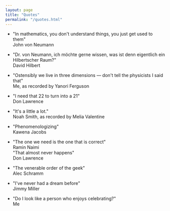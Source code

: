 ```yaml
---
layout: page
title: "Quotes"
permalink: "/quotes.html"
---
```


- "In mathematics, you don't understand things, you just get used to them"\
  John von Neumann
  
- "Dr. von Neumann, ich möchte gerne wissen, was ist denn eigentlich ein Hilbertscher Raum?"\
  David Hilbert

- "Ostensibly we live in three dimensions — don't tell the physicists I said that"\
  Me, as recorded by Yanori Ferguson

- "I need that 22 to turn into a 21"\
  Don Lawrence

- "It's a little a lot."\
  Noah Smith, as recorded by Melia Valentine

- "Phenomenologizing"\
  Kawena Jacobs

- "The one we need is the one that is correct"\
  Ramin Naimi\
  "That almost never happens"\
  Don Lawrence

- "The venerable order of the geek"\
  Alec Schramm

- "I've never had a dream before"\
  Jimmy Miller

- "Do I look like a person who enjoys celebrating?"\
  Me
